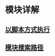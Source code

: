 # 模块详解

## [以脚本方式执行](./01_%E4%BB%A5%E8%84%9A%E6%9C%AC%E6%96%B9%E5%BC%8F%E6%89%A7%E8%A1%8C%E6%A8%A1%E5%9D%97/readme.md)

## [模块搜索路径](./02_%E6%A8%A1%E5%9D%97%E6%90%9C%E7%B4%A2%E8%B7%AF%E5%BE%84/readme.md)
